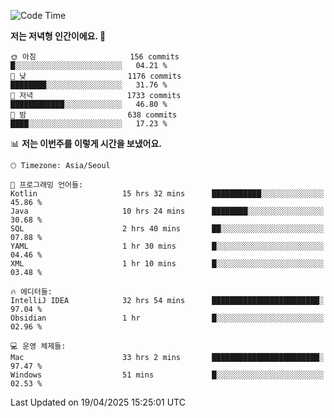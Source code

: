   <!--START_SECTION:waka-->
![Code Time](http://img.shields.io/badge/Code%20Time-571%20hrs%2017%20mins-blue)

**저는 저녁형 인간이에요. 🦉** 

```text
🌞 아침                     156 commits         █░░░░░░░░░░░░░░░░░░░░░░░░   04.21 % 
🌆 낮　                     1176 commits        ████████░░░░░░░░░░░░░░░░░   31.76 % 
🌃 저녁                     1733 commits        ████████████░░░░░░░░░░░░░   46.80 % 
🌙 밤　                     638 commits         ████░░░░░░░░░░░░░░░░░░░░░   17.23 % 
```


📊 **저는 이번주를 이렇게 시간을 보냈어요.** 

```text
🕑︎ Timezone: Asia/Seoul

💬 프로그래밍 언어들: 
Kotlin                   15 hrs 32 mins      ███████████░░░░░░░░░░░░░░   45.86 % 
Java                     10 hrs 24 mins      ████████░░░░░░░░░░░░░░░░░   30.68 % 
SQL                      2 hrs 40 mins       ██░░░░░░░░░░░░░░░░░░░░░░░   07.88 % 
YAML                     1 hr 30 mins        █░░░░░░░░░░░░░░░░░░░░░░░░   04.46 % 
XML                      1 hr 10 mins        █░░░░░░░░░░░░░░░░░░░░░░░░   03.48 % 

🔥 에디터들: 
IntelliJ IDEA            32 hrs 54 mins      ████████████████████████░   97.04 % 
Obsidian                 1 hr                █░░░░░░░░░░░░░░░░░░░░░░░░   02.96 % 

💻 운영 체제들: 
Mac                      33 hrs 2 mins       ████████████████████████░   97.47 % 
Windows                  51 mins             █░░░░░░░░░░░░░░░░░░░░░░░░   02.53 % 
```


 Last Updated on 19/04/2025 15:25:01 UTC
<!--END_SECTION:waka-->
